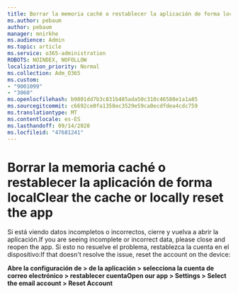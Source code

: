 ```yaml
---
title: Borrar la memoria caché o restablecer la aplicación de forma local
ms.author: pebaum
author: pebaum
manager: mnirkhe
ms.audience: Admin
ms.topic: article
ms.service: o365-administration
ROBOTS: NOINDEX, NOFOLLOW
localization_priority: Normal
ms.collection: Adm_O365
ms.custom:
- "9001099"
- "3060"
ms.openlocfilehash: b9801dd7b3c831b485ada50c310c46580e1a1a85
ms.sourcegitcommit: c6692ce0fa1358ec3529e59ca0ecdfdea4cdc759
ms.translationtype: MT
ms.contentlocale: es-ES
ms.lasthandoff: 09/14/2020
ms.locfileid: "47681241"
---
```

# <a name="clear-the-cache-or-locally-reset-the-app"></a><span data-ttu-id="0a0ab-102">Borrar la memoria caché o restablecer la aplicación de forma local</span><span class="sxs-lookup"><span data-stu-id="0a0ab-102">Clear the cache or locally reset the app</span></span>

<span data-ttu-id="0a0ab-103">Si está viendo datos incompletos o incorrectos, cierre y vuelva a abrir la aplicación.</span><span class="sxs-lookup"><span data-stu-id="0a0ab-103">If you are seeing incomplete or incorrect data, please close and reopen the app.</span></span>  <span data-ttu-id="0a0ab-104">Si esto no resuelve el problema, restablezca la cuenta en el dispositivo:</span><span class="sxs-lookup"><span data-stu-id="0a0ab-104">If that doesn't resolve the issue, reset the account on the device:</span></span> 

<span data-ttu-id="0a0ab-105">**Abre la configuración de > de la aplicación > selecciona la cuenta de correo electrónico > restablecer cuenta**</span><span class="sxs-lookup"><span data-stu-id="0a0ab-105">**Open our app > Settings > Select the email account > Reset Account**</span></span>